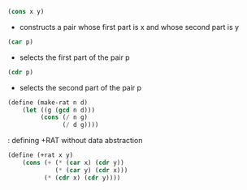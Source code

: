 ```lisp
(cons x y)
```

  * constructs a pair whose first part is x and whose second part is y

```lisp
(car p)
```

  * selects the first part of the pair p

```lisp
(cdr p)
```

  * selects the second part of the pair p



```lisp
(define (make-rat n d)
    (let ((g (gcd n d)))
         (cons (/ n g)
               (/ d g))))
```



: defining +RAT without data abstraction

```lisp
(define (+rat x y)
    (cons (+ (* (car x) (cdr y))
             (* (car y) (cdr x)))
          (* (cdr x) (cdr y))))
```

